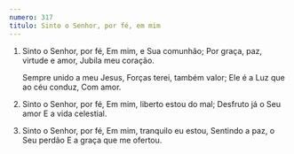 ```yaml
---
numero: 317
titulo: Sinto o Senhor, por fé, em mim
---
```

1. Sinto o Senhor, por fé,
   Em mim, e Sua comunhão;
   Por graça, paz, virtude e amor,
   Jubila meu coração.

   Sempre unido a meu Jesus,
   Forças terei, também valor;
   Ele é a Luz que ao céu conduz,
   Com amor.

2. Sinto o Senhor, por fé,
   Em mim, liberto estou do mal;
   Desfruto já o Seu amor
   E a vida celestial.

3. Sinto o Senhor, por fé,
   Em mim, tranquilo eu estou,
   Sentindo a paz, o Seu perdão
   E a graça que me ofertou.
